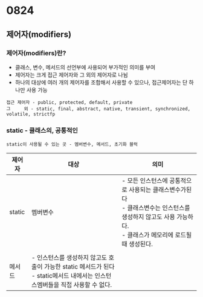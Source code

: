 # 0824

## 제어자(modifiers)

### 제어자(modifiers)란?

- 클래스, 변수, 메서드의 선언부에 사용되어 부가적인 의미를 부여
- 제어자는 크게 접근 제어자와 그 외의 제어자로 나뉨
- 하나의 대상에 여러 개의 제어자를 조합해서 사용할 수 있으나, 접근제어자는 단 하나만 사용 가능

```
접근 제어자 - public, protected, default, private
그     외 - static, final, abstract, native, transient, synchronized, volatile, strictfp
```

### static - 클래스의, 공통적인

`static이 사용될 수 있는 곳 - 멤버변수, 메서드, 초기화 블럭`

제어자|대상|의미
---|---|---
static|멤버변수|- 모든 인스턴스에 공통적으로 사용되는 클래스변수가된다 <br> - 클래스변수는 인스턴스를 생성하지 않고도 사용 가능하다. <br> - 클래스가 메모리에 로드될 때 생성된다.
|      |
|메서드|- 인스턴스를 생성하지 않고도 호출이 가능한 static 메서드가 된다 <br> - static메서드 내에서는 인스턴스멤버들을 직접 사용할 수 없다.